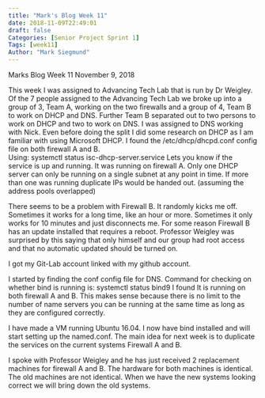 ```yaml
---
title: "Mark's Blog Week 11"
date: 2018-11-09T22:49:01
draft: false
Categories: [Senior Project Sprint 1]
Tags: [week11]
Author: "Mark Siegmund"
---
```


Marks Blog Week 11								November 9, 2018

This week I was assigned to Advancing Tech Lab that is run by Dr Weigley.  Of the 7 people assigned to the Advancing Tech Lab we broke up into a group of 3, Team A, working on the two firewalls and a group of 4, Team B to work on DHCP and DNS.  Further Team B separated out to two persons to work on DHCP and two to work on DNS.  I was assigned to DNS working with Nick.   Even before doing the split I did some research on DHCP as I am familiar with using Microsoft DHCP.  I found the /etc/dhcp/dhcpd.conf config file on both firewall A and B.  
Using:      systemctl status isc-dhcp-server.service
Lets you know if the service is up and running.  It was running on firewall A.
Only one DHCP server can only be running on a single subnet at any point in time.  If more than one was running duplicate IPs would be handed out.  (assuming the address pools overlapped) 

There seems to be a problem with Firewall B.  It randomly kicks me off.   Sometimes it works for a long time, like an hour or more.  Sometimes it only works for 10 minutes and just disconnects me.  For some reason Firewall B has an update installed that requires a reboot.  Professor Weigley was surprised by this saying that only himself and our group had root access and that no automatic updated should be turned on.

I got my Git-Lab account linked with my github account.

I started by finding the conf config file for DNS.  Command for checking on whether bind is running is:   systemctl status bind9
I found It is running on both firewall A and B.  This makes sense because there is no limit to the number of name servers you can be running at the same time as long as they are configured correctly.

I have made a VM running Ubuntu 16.04.  I now have bind installed and will start setting up the named.conf. The main idea for next week is to duplicate the services on the current systems Firewall A and B.

I spoke with Professor Weigley and he has just received 2 replacement machines for firewall A and B.  The hardware for both machines is identical.  The old machines are not identical.  When we have the new systems looking correct we will bring down the old systems.
